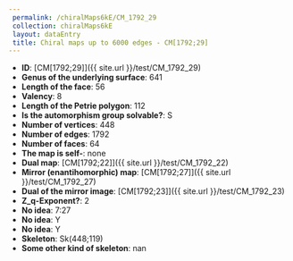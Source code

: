 ```yaml
--- 
 permalink: /chiralMaps6kE/CM_1792_29 
 collection: chiralMaps6kE
 layout: dataEntry
 title: Chiral maps up to 6000 edges - CM[1792;29]
---
```


- **ID**: [CM[1792;29]]({{ site.url }}/test/CM_1792_29)
- **Genus of the underlying surface**: 641
- **Length of the face**: 56
- **Valency**: 8
- **Length of the Petrie polygon**: 112
- **Is the automorphism group solvable?**: S
- **Number of vertices**: 448
- **Number of edges**: 1792
- **Number of faces**: 64
- **The map is self-**: none
- **Dual map**: [CM[1792;22]]({{ site.url }}/test/CM_1792_22)
- **Mirror (enantihomorphic) map**: [CM[1792;27]]({{ site.url }}/test/CM_1792_27)
- **Dual of the mirror image**: [CM[1792;23]]({{ site.url }}/test/CM_1792_23)
- **Z_q-Exponent?**: 2
- **No idea**:  7:27
- **No idea**: Y
- **No idea**: Y
- **Skeleton**: Sk(448;119)
- **Some other kind of skeleton**: nan
